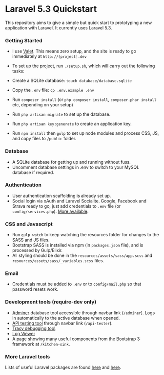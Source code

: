 # Laravel 5.3 Quickstart

This repository aims to give a simple but quick start to prototyping a new application with Laravel. It currently uses Laravel 5.3.

### Getting Started

* I use [Valet](https://laravel.com/docs/5.3/valet). This means zero setup, and the site is ready to go immediately at `http://[project].dev`

* To set up the project, run `./setup.sh`, which will carry out the following tasks:
* Create a SQLite database: `touch database/database.sqlite`
* Copy the `.env` file: `cp .env.example .env`
* Run `composer install` (or `php composer install`, `composer.phar install` etc, depending on your setup)
* Run `php artisan migrate` to set up the database.
* Run `php artisan key:generate` to create an application key.
* Run `npm install` then `gulp` to set up node modules and process CSS, JS, and copy files to `/public` folder.

### Database

* A SQLite database for getting up and running without fuss.
* Uncomment database settings in .env to switch to your MySQL database if required.

### Authentication

* User authentication scaffolding is already set up.
* Social login via oAuth and Laravel Socialite. Google, Facebook and Strava ready to go, just add credentials to `.env` file (or `config/services.php`). [More available](http://socialiteproviders.github.io).

### CSS and Javascript

* Run `gulp watch` to keep watching the resources folder for changes to the SASS and JS files.
* Bootstrap SASS is installed via npm (in `packages.json` file), and is processed by Gulp/Elixir.
* All styling should be done in the `resources/assets/sass/app.scss` and `resources/assets/sass/_variables.scss` files.

### Email

* Credentials must be added to `.env` or to `config/mail.php` so that password resets work.

### Development tools (require-dev only)

* [Adminer](https://www.adminer.org) database tool accessible through navbar link (`/adminer`). Logs in automatically to the active database when opened.
* [API testing tool](https://github.com/asvae/laravel-api-tester) through navbar link (`/api-tester`).
* [Tracy debugging tool](https://github.com/recca0120/laravel-tracy).
* [Log Viewer](https://github.com/rap2hpoutre/laravel-log-viewer)
* A page showing many useful components from the Bootstrap 3 framework at `/kitchen-sink`.

### More Laravel tools

Lists of useful Laravel packages are found [here](https://github.com/TimothyDJones/awesome-laravel) and [here](https://github.com/chiraggude/awesome-laravel).
